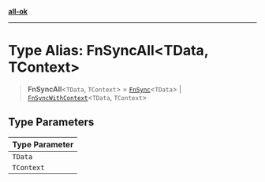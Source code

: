 [**all-ok**](../../README.md)

***

# Type Alias: FnSyncAll\<TData, TContext\>

> **FnSyncAll**\<`TData`, `TContext`\> = [`FnSync`](FnSync.md)\<`TData`\> \| [`FnSyncWithContext`](FnSyncWithContext.md)\<`TData`, `TContext`\>

## Type Parameters

| Type Parameter |
| ------ |
| `TData` |
| `TContext` |
